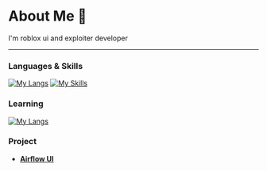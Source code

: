 # About Me 🥳
I'm roblox ui and exploiter developer
<hr>

### Languages & Skills

[![My Langs](https://skillicons.dev/icons?i=lua,rust,python,js,html,css)](https://skillicons.dev)
[![My Skills](https://skillicons.dev/icons?i=robloxstudio,nodejs,electron,blender)](https://skillicons.dev)

### Learning

[![My Langs](https://skillicons.dev/icons?i=cpp,c)](https://skillicons.dev)

### Project
- [**Airflow UI**](https://github.com/4lpaca-pin/Airflow)
